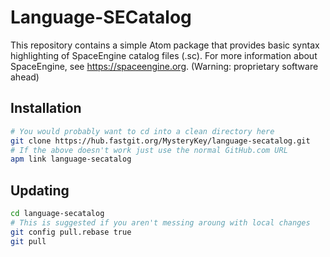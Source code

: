 # Language-SECatalog
This repository contains a simple Atom package that provides basic syntax highlighting of SpaceEngine catalog files (.sc).
For more information about SpaceEngine, see https://spaceengine.org. (Warning: proprietary software ahead)
## Installation
```sh
# You would probably want to cd into a clean directory here
git clone https://hub.fastgit.org/MysteryKey/language-secatalog.git
# If the above doesn't work just use the normal GitHub.com URL
apm link language-secatalog
```
## Updating
```sh
cd language-secatalog
# This is suggested if you aren't messing aroung with local changes
git config pull.rebase true
git pull
